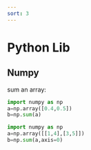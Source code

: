 ```yaml
---
sort: 3
---
```


# Python Lib

## Numpy

sum an array:
```python
import numpy as np  
a=np.array([0.4,0.5])  
b=np.sum(a)  
```
```python
import numpy as np  
a=np.array([[1,4],[3,5]])  
b=np.sum(a,axis=0) 
```

